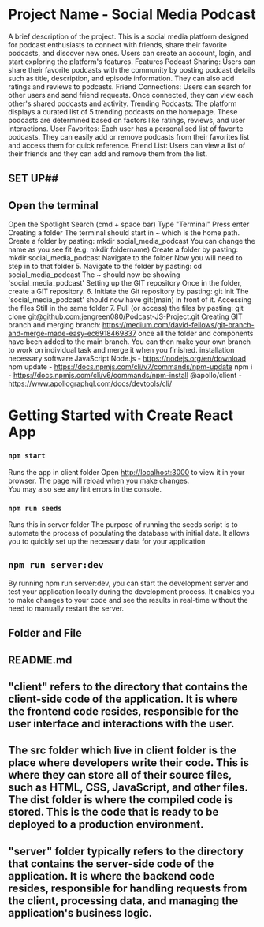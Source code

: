 # Project Name - Social Media Podcast
A brief description of the project.
This is a social media platform designed for podcast enthusiasts to connect with friends, share their favorite podcasts, and discover new ones. Users can create an account, login, and start exploring the platform's features.
Features
Podcast Sharing: Users can share their favorite podcasts with the community by posting podcast details such as title, description, and episode information. They can also add ratings and reviews to podcasts.
Friend Connections: Users can search for other users and send friend requests. Once connected, they can view each other's shared podcasts and activity.
Trending Podcasts: The platform displays a curated list of 5 trending podcasts on the homepage. These podcasts are determined based on factors like ratings, reviews, and user interactions.
User Favorites: Each user has a personalised list of favorite podcasts. They can easily add or remove podcasts from their favorites list and access them for quick reference.
Friend List: Users can view a list of their friends and they can add and remove them from the list.
## SET UP##
## Open the terminal
Open the Spotlight Search (cmd + space bar)
Type "Terminal"
Press enter
Creating a folder The terminal should start in ~ which is the home path.
Create a folder by pasting: mkdir social_media_podcast
You can change the name as you see fit (e.g. mkdir foldername)
Create a folder by pasting: mkdir social_media_podcast
Navigate to the folder Now you will need to step in to that folder 5. Navigate to the folder by pasting: cd social_media_podcast The ~ should now be showing 'social_media_podcast'
Setting up the GIT repository Once in the folder, create a GIT repository. 6. Initiate the Git repository by pasting: git init
The 'social_media_podcast' should now have git:(main) in front of it.
Accessing the files Still in the same folder 7. Pull (or access) the files by pasting: git clone git@github.com:jengreen080/Podcast-JS-Project.git
Creating GIT branch and merging branch: https://medium.com/david-fellows/git-branch-and-merge-made-easy-ec6918469837
once all the folder and components have been added to the main branch. You can then make your own branch to work on individual task and merge it when you finished.
installation necessary software
JavaScript
Node.js - https://nodejs.org/en/download
npm update - https://docs.npmjs.com/cli/v7/commands/npm-update
npm i - https://docs.npmjs.com/cli/v6/commands/npm-install
@apollo/client - https://www.apollographql.com/docs/devtools/cli/
# Getting Started with Create React App
### `npm start`
Runs the app in client folder
Open [http://localhost:3000](http://localhost:3000) to view it in your browser.
The page will reload when you make changes.\
You may also see any lint errors in the console.
### `npm run seeds`
Runs this in server folder
The purpose of running the seeds script is to automate the process of populating the database with initial data. It allows you to quickly set up the necessary data for your application
## `npm run server:dev`
By running npm run server:dev, you can start the development server and test your application locally during the development process. It enables you to make changes to your code and see the results in real-time without the need to manually restart the server.
## Folder and File
## README.md
## "client" refers to the directory that contains the client-side code of the application. It is where the frontend code resides, responsible for the user interface and interactions with the user.
## The src folder which live in client folder is the place where developers write their code. This is where they can store all of their source files, such as HTML, CSS, JavaScript, and other files. The dist folder is where the compiled code is stored. This is the code that is ready to be deployed to a production environment.
## "server" folder typically refers to the directory that contains the server-side code of the application. It is where the backend code resides, responsible for handling requests from the client, processing data, and managing the application's business logic.